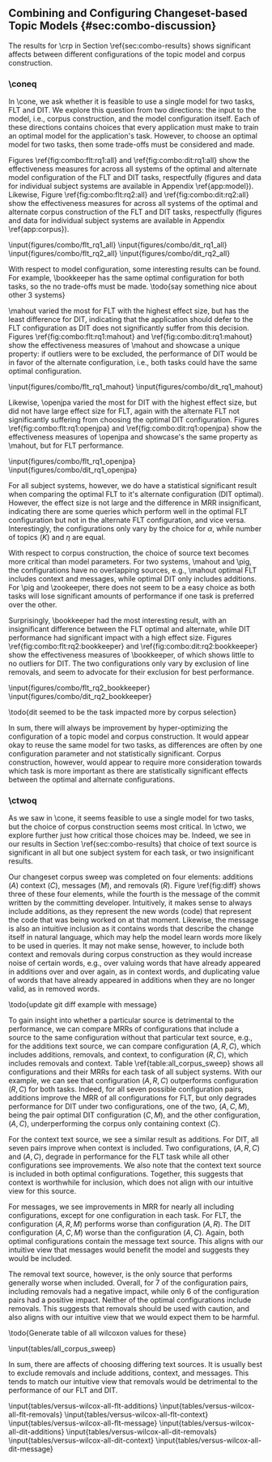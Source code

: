 ## Combining and Configuring Changeset-based Topic Models {#sec:combo-discussion}

The results for \crp in Section \ref{sec:combo-results} shows significant
affects between different configurations of the topic model and corpus
construction.

### \coneq

In \cone, we ask whether it is feasible to use a single model for two tasks,
FLT and DIT.  We explore this question from two directions: the input to the
model, i.e., corpus construction, and the model configuration itself.  Each of
these directions contains choices that every application must make to train an
optimal model for the application's task.  However, to choose an optimal model
for two tasks, then some trade-offs must be considered and made.

Figures \ref{fig:combo:flt:rq1:all} and \ref{fig:combo:dit:rq1:all} show the
effectiveness measures for across all systems of the optimal and alternate
model configuration of the FLT and DIT tasks, respectfully (figures and data
for individual subject systems are available in Appendix \ref{app:model}).
Likewise, Figure \ref{fig:combo:flt:rq2:all} and \ref{fig:combo:dit:rq2:all}
show the effectiveness measures for across all systems of the optimal and
alternate corpus construction of the FLT and DIT tasks, respectfully (figures
and data for individual subject systems are available in Appendix
\ref{app:corpus}).

\input{figures/combo/flt_rq1_all}
\input{figures/combo/dit_rq1_all}
\input{figures/combo/flt_rq2_all}
\input{figures/combo/dit_rq2_all}

With respect to model configuration, some interesting results can be found.
For example, \bookkeeper has the same optimal configuration for both tasks, so
the no trade-offs must be made. \todo{say something nice about other 3 systems}

\mahout varied the most for FLT with the highest effect size, but has the least
difference for DIT, indicating that the application should defer to the FLT
configuration as DIT does not significantly suffer from this decision.  Figures
\ref{fig:combo:flt:rq1:mahout} and \ref{fig:combo:dit:rq1:mahout} show the
effectiveness measures of \mahout and showcase a unique property: if outliers
were to be excluded, the performance of DIT would be in favor of the alternate
configuration, i.e., both tasks could have the same optimal configuration.

\input{figures/combo/flt_rq1_mahout}
\input{figures/combo/dit_rq1_mahout}

Likewise, \openjpa varied the most for DIT with the highest effect size, but
did not have large effect size for FLT, again with the alternate FLT not
significantly suffering from choosing the optimal DIT configuration.  Figures
\ref{fig:combo:flt:rq1:openjpa} and \ref{fig:combo:dit:rq1:openjpa} show the
effectiveness measures of \openjpa and showcase's the same property as \mahout,
but for FLT performance.

\input{figures/combo/flt_rq1_openjpa}
\input{figures/combo/dit_rq1_openjpa}

For all subject systems, however, we do have a statistical significant result
when comparing the optimal FLT to it's alternate configuration (DIT optimal).
However, the effect size is not large and the difference in MRR insignificant,
indicating there are some queries which perform well in the optimal FLT
configuration but not in the alternate FLT configuration, and vice versa.
Interestingly, the configurations only vary by the choice for $\alpha$, while
number of topics ($K$) and $\eta$ are equal.

With respect to corpus construction, the choice of source text becomes more
critical than model parameters.  For two systems, \mahout and \pig, the
configurations have no overlapping sources, e.g., \mahout optimal FLT includes
context and messages, while optimal DIT only includes additions.  For \pig and
\zookeeper, there does not seem to be a easy choice as both tasks will lose
significant amounts of performance if one task is preferred over the other.

Surprisingly, \bookkeeper had the most interesting result, with an
insignificant difference between the FLT optimal and alternate, while DIT
performance had significant impact with a high effect size.  Figures
\ref{fig:combo:flt:rq2:bookkeeper} and \ref{fig:combo:dit:rq2:bookkeeper} show
the effectiveness measures of \bookkeeper, of which shows little to no outliers
for DIT.  The two configurations only vary by exclusion of line removals, and
seem to advocate for their exclusion for best performance.

\input{figures/combo/flt_rq2_bookkeeper}
\input{figures/combo/dit_rq2_bookkeeper}

\todo{dit seemed to be the task impacted more by corpus selection}

In sum, there will always be improvement by hyper-optimizing the configuration
of a topic model and corpus construction.  It would appear okay to reuse the
same model for two tasks, as differences are often by one configuration
parameter and not statistically significant. Corpus construction, however,
would appear to require more consideration towards which task is more important
as there are statistically significant effects between the optimal and
alternate configurations.

### \ctwoq

As we saw in \cone, it seems feasible to use a single model for two tasks, but
the choice of corpus construction seems most critical.  In \ctwo, we explore
further just how critical those choices may be.  Indeed, we see in our results
in Section \ref{sec:combo-results} that choice of text source is significant in
all but one subject system for each task, or two insignificant results.

Our changeset corpus sweep was completed on four elements: additions $(A)$
context $(C)$, messages $(M)$, and removals $(R)$.  Figure \ref{fig:diff} shows
three of these four elements, while the fourth is the message of the commit
written by the committing developer.  Intuitively, it makes sense to always
include additions, as they represent the new words (code) that represent the
code that was being worked on at that moment.  Likewise, the message is also an
intuitive inclusion as it contains words that describe the change itself in
natural language, which may help the model learn words more likely to be used
in queries.  It may not make sense, however, to include both context and
removals during corpus construction as they would increase noise of certain
words, e.g., over valuing words that have already appeared in additions over
and over again, as in context words, and duplicating value of words that have
already appeared in additions when they are no longer valid, as in removed
words.

\todo{update git diff example with message}

To gain insight into whether a particular source is detrimental to the
performance, we can compare MRRs of configurations that include a source to the
same configuration without that particular text source, e.g., for the additions
text source, we can compare configuration $(A, R, C)$, which includes
additions, removals, and context, to configuration $(R, C)$, which includes
removals and context.  Table \ref{table:all_corpus_sweep} shows all
configurations and their MRRs for each task of all subject systems.  With our
example, we can see that configuration $(A, R, C)$ outperforms configuration
$(R, C)$ for both tasks.  Indeed, for all seven possible configuration pairs,
additions improve the MRR of all configurations for FLT, but only degrades
performance for DIT under two configurations, one of the two, $(A, C, M)$,
being the pair optimal DIT configuration $(C, M)$, and the other configuration,
$(A, C)$, underperforming the corpus only containing context $(C)$.

For the context text source, we see a similar result as additions.  For DIT,
all seven pairs improve when context is included.  Two configurations, $(A, R,
C)$ and $(A, C)$, degrade in performance for the FLT task while all other
configurations see improvements.  We also note that the context text source is
included in both optimal configurations.  Together, this suggests that context
is worthwhile for inclusion, which does not align with our intuitive view for
this source.

For messages, we see improvements in MRR for nearly all including
configurations, except for one configuration in each task. For FLT, the
configuration $(A, R, M)$ performs worse than configuration $(A, R)$.
The DIT configuration $(A, C, M)$ worse than the configuration $(A, C)$.
Again, both optimal configurations contain the message text source.
This aligns with our intuitive view that messages would benefit the model and
suggests they would be included.

The removal text source, however, is the only source that performs generally
worse when included.  Overall, for 7 of the configuration pairs, including
removals had a negative impact, while only 6 of the configuration pairs had a
positive impact.  Neither of the optimal configurations include removals.
This suggests that removals should be used with caution, and also aligns with
our intuitive view that we would expect them to be harmful.

\todo{Generate table of all wilcoxon values for these}

\input{tables/all_corpus_sweep}

In sum, there are affects of choosing differing text sources.  It is usually
best to exclude removals and include additions, context, and messages.  This
tends to match our intuitive view that removals would be detrimental to the
performance of our FLT and DIT.


\input{tables/versus-wilcox-all-flt-additions}
\input{tables/versus-wilcox-all-flt-removals}
\input{tables/versus-wilcox-all-flt-context}
\input{tables/versus-wilcox-all-flt-message}
\input{tables/versus-wilcox-all-dit-additions}
\input{tables/versus-wilcox-all-dit-removals}
\input{tables/versus-wilcox-all-dit-context}
\input{tables/versus-wilcox-all-dit-message}

<!--
Corpus:

1. There is a need to choose inputs during corpus construction.
2. Removals seem to usually degrade results, although not dramatically
3. Additions generally improve the results, likely because it was the code
   written that resolved the issue.  Message is the same.
4. Context inclusion seems less impactful, but is generally positive.
-->

